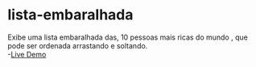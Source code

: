 # lista-embaralhada

Exibe uma lista embaralhada das, 10 pessoas mais ricas do mundo , que pode ser ordenada arrastando e soltando.
<br>
-<a href="serene-hodgkin-02ea1a.netlify.app">Live Demo</a>
